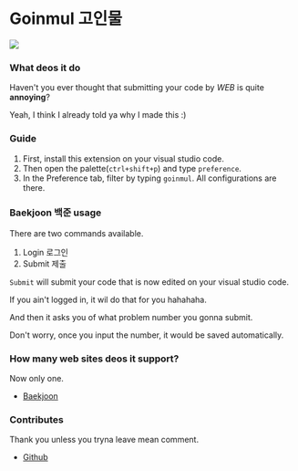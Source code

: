 # Goinmul 고인물

![](https://ckcks12.github.com/goinmul/preview.gif)

### What deos it do

Haven't you ever thought that submitting your code by *WEB* is quite **annoying**?

Yeah, I think I already told ya why I made this :)

### Guide

1. First, install this extension on your visual studio code.
2. Then open the palette(`ctrl+shift+p`) and type `preference`.
3. In the Preference tab, filter by typing `goinmul`. All configurations are there.

### Baekjoon 백준 usage

There are two commands available.

1. Login 로그인
2. Submit 제출

`Submit` will submit your code that is now edited on your visual studio code.

If you ain't logged in, it wil do that for you hahahaha.

And then it asks you of what problem number you gonna submit.

Don't worry, once you input the number, it would be saved automatically.

### How many web sites deos it support?

Now only one.

- [Baekjoon](https://acmicpc.net)

### Contributes

Thank you unless you tryna leave mean comment.

- [Github](https://github.com/ckcks12/goinmul)
